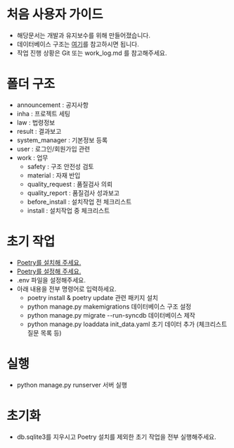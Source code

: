 # 처음 사용자 가이드

- 해당문서는 개발과 유지보수를 위해 만들어졌습니다.
- 데이터베이스 구조는 [여기](https://www.erdcloud.com/d/Ltkr3eeGtRk37g9sx)를 참고하시면 됩니다.
- 작업 진행 상황은 Git 또는 work_log.md 를 참고해주세요.

# 폴더 구조

- announcement : 공지사항
- inha : 프로젝트 세팅
- law : 법령정보
- result : 결과보고
- system_manager : 기본정보 등록
- user : 로그인/회원가입 관련
- work : 업무
  - safety : 구조 안전성 검토
  - material : 자재 반입
  - quality_request : 품질검사 의뢰
  - quality_report : 품질검사 성과보고
  - before_install : 설치작업 전 체크리스트
  - install : 설치작업 중 체크리스트


# 초기 작업
- [Poetry를 설치해 주세요.](https://python-poetry.org/docs/#installation)
- [Poetry를 설정해 주세요.](https://amazingguni.medium.com/python-poetry%EB%A5%BC-%EC%82%AC%EC%9A%A9%ED%95%98%EB%8A%94-%ED%94%84%EB%A1%9C%EC%A0%9D%ED%8A%B8%EB%A5%BC-vscode%EC%97%90%EC%84%9C-%EA%B0%9C%EB%B0%9C%ED%95%A0-%EB%95%8C-interpreter%EB%A5%BC-%EC%9E%A1%EB%8A%94-%EB%B0%A9%EB%B2%95-e1806f093e6d)
- .env 파일을 설정해주세요.
- 아래 내용을 전부 명령어로 입력하세요.
  - poetry install & poetry update              관련 패키지 설치
  - python manage.py makemigrations             데이터베이스 구조 설정
  - python manage.py migrate --run-syncdb       데이터베이스 제작
  - python manage.py loaddata init_data.yaml    초기 데이터 추가 (체크리스트 질문 목록 등)

# 실행
- python manage.py runserver                    서버 실행

# 초기화
- db.sqlite3를 지우시고 Poetry 설치를 제외한 초기 작업을 전부 실행해주세요.